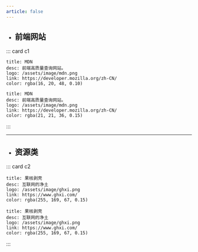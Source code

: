 ```yaml
---
article: false
---
```

- ## **前端网站**

::: card c1

```card
title: MDN
desc: 前端高质量查询网站。
logo: /assets/image/mdn.png
link: https://developer.mozilla.org/zh-CN/
color: rgba(16, 20, 48, 0.10)
```

```card
title: MDN
desc: 前端高质量查询网站。
logo: /assets/image/mdn.png
link: https://developer.mozilla.org/zh-CN/
color: rgba(21, 21, 36, 0.15)
```

:::

------

- ## **资源类**

::: card c2

```card
title: 果核剥壳
desc: 互联网的净土
logo: /assets/image/ghxi.png
link: https://www.ghxi.com/
color: rgba(255, 169, 67, 0.15)
```

```card
title: 果核剥壳
desc: 互联网的净土
logo: /assets/image/ghxi.png
link: https://www.ghxi.com/
color: rgba(255, 169, 67, 0.15)
```

:::
